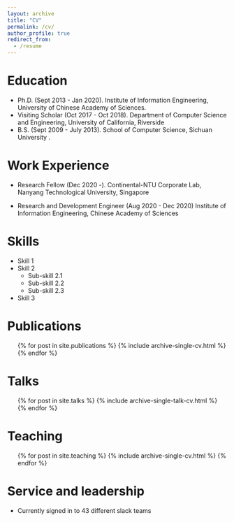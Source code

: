 ```yaml
---
layout: archive
title: "CV"
permalink: /cv/
author_profile: true
redirect_from:
  - /resume
---
```


Education
======
* Ph.D. (Sept 2013 - Jan 2020). Institute of Information Engineering, University of Chinese Academy of Sciences.
* Visiting Scholar (Oct 2017 - Oct 2018). Department of Computer Science and Engineering, University of California, Riverside 
* B.S. (Sept 2009 - July 2013). School of Computer Science, Sichuan University .

Work Experience
======
* Research Fellow (Dec 2020 -). Continental-NTU Corporate Lab, Nanyang Technological University, Singapore

* Research and Development Engineer (Aug 2020 - Dec 2020) Institute of Information Engineering, Chinese Academy of Sciences
 
Skills
======
* Skill 1
* Skill 2
  * Sub-skill 2.1
  * Sub-skill 2.2
  * Sub-skill 2.3
* Skill 3

Publications
======
  <ul>{% for post in site.publications %}
    {% include archive-single-cv.html %}
  {% endfor %}</ul>
  
Talks
======
  <ul>{% for post in site.talks %}
    {% include archive-single-talk-cv.html %}
  {% endfor %}</ul>
  
Teaching
======
  <ul>{% for post in site.teaching %}
    {% include archive-single-cv.html %}
  {% endfor %}</ul>
  
Service and leadership
======
* Currently signed in to 43 different slack teams
